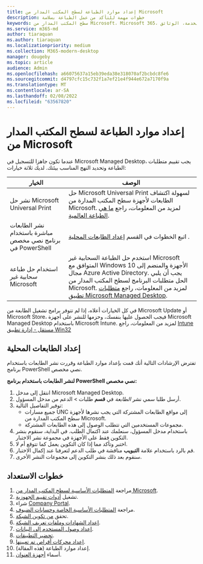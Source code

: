 ```yaml
---
title: إعداد موارد الطباعة لسطح المكتب المدار من Microsoft
description: خطوات مهمة للتأكد من عمل الطباعة بسلاسة
keywords: سطح المكتب المدار من Microsoft، Microsoft 365، الخدمة، الوثائق
ms.service: m365-md
author: tiaraquan
ms.author: tiaraquan
ms.localizationpriority: medium
ms.collection: M365-modern-desktop
manager: dougeby
ms.topic: article
audience: Admin
ms.openlocfilehash: a66075637a15eb39eda38e318070af2bcbdc8fe6
ms.sourcegitcommit: d4797cfc15c732f1a7ef21e4f944e672a7170f9a
ms.translationtype: MT
ms.contentlocale: ar-SA
ms.lasthandoff: 02/08/2022
ms.locfileid: "63567820"
---
```

# <a name="prepare-printing-resources-for-microsoft-managed-desktop"></a>إعداد موارد الطباعة لسطح المكتب المدار من Microsoft

عندما تكون جاهزا للتسجيل في Microsoft Managed Desktop، يجب تقييم متطلبات الطباعة وتحديد النهج المناسب  بيئتك. لديك ثلاثة خيارات:

| الخيار | الوصف |
| ------ | ------ |
| نشر حل Microsoft Universal Print | حل Microsoft Universal Print لسهولة اكتشاف الطابعات لأجهزة سطح المكتب المدارة من Microsoft. لمزيد من المعلومات، راجع [ما هي الطباعة العالمية](/universal-print/fundamentals/universal-print-whatis). |
| نشر الطابعات مباشرة باستخدام برنامج نصي مخصص في PowerShell | اتبع الخطوات في القسم [إعداد الطابعات المحلية](#set-up-local-printers) . |
| استخدام حل طباعة سحابية غير Microsoft | استخدم حل الطباعة السحابية غير Microsoft المتوافق مع Windows 10 الأجهزة والمنضم إلى مجال Azure Active Directory. يجب أن يلبي الحل متطلبات البرنامج لسطح المكتب المدار من Microsoft. لمزيد من المعلومات، راجع [متطلبات تطبيق Microsoft Managed Desktop](../service-description/mmd-app-requirements.md). |

في كل الخيارات أعلاه، إذا لم تتوفر برامج تشغيل الطابعة من Microsoft Update أو Microsoft Store، فيجب الحصول عليها بنفسك، وحزمها للنشر على أجهزة Microsoft Managed Desktop باستخدام Microsoft Intune. لمزيد من المعلومات، راجع [Intune مستقل - إدارة تطبيق Win32](/mem/intune/apps/apps-win32-app-management)

## <a name="set-up-local-printers"></a>إعداد الطابعات المحلية

تفترض الإرشادات التالية أنك قمت بإعداد موارد الطباعة وقررت نشر الطابعات باستخدام برنامج PowerShell نصي مخصص.

**لنشر الطابعات باستخدام برنامج PowerShell نصي مخصص:**

1. انتقل إلى مدخل Microsoft Managed Desktop.
1. أرسل طلبا سمي نشر *الطابعة* في **قسم** طلبات > الدعم من مدخل المسؤول.
1. توفير التفاصيل التالية:
    - جميع مسارات UNC إلى مواقع الطابعات المشتركة التي يجب نشرها لأجهزة سطح المكتب المدارة من Microsoft.
    - مجموعات المستخدمين التي تتطلب الوصول إلى هذه الطابعات المشتركة.
1. باستخدام مدخل المسؤول، سنعلمك عند اكتمال الطلب. في البداية، سنقوم بنشر التكوين فقط على الأجهزة في مجموعة نشر الاختبار.
1. اختبر وتأكد مما إذا كان التكوين يعمل كما تتوقع أم لا.
1. قم بالرد باستخدام علامة **التبويب** مناقشة في طلب الدعم لتعرفنا عند إكمال الاختبار.
1. سنقوم بعد ذلك بنشر التكوين إلى مجموعات النشر الأخرى.

## <a name="steps-to-get-ready"></a>خطوات الاستعداد

1. مراجعة [المتطلبات الأساسية لسطح المكتب المدار من Microsoft](prerequisites.md).
1. تشغيل [أدوات تقييم الجهوزية](readiness-assessment-tool.md).
1. شراء [Company Portal](../get-started/company-portal.md).
1. مراجعة [المتطلبات الأساسية الخاصة وحسابات الضيوف](guest-accounts.md).
1. تحقق [من تكوين الشبكة](network.md).
1. [إعداد الشهادات وملفات تعريف الشبكة](certs-wifi-lan.md).
1. [إعداد وصول المستخدم إلى البيانات](authentication.md).
1. [تحضير التطبيقات](apps.md).
1. [إعداد محركات أقراص تم تعيينها](mapped-drives.md).
1. إعداد موارد الطباعة (هذه المقالة).
1. أسماء [أجهزة العنوان](address-device-names.md).
